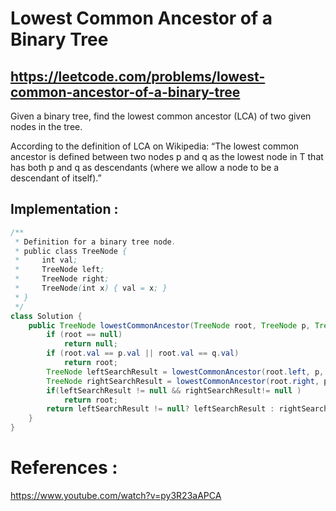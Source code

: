 # Lowest Common Ancestor of a Binary Tree
## https://leetcode.com/problems/lowest-common-ancestor-of-a-binary-tree

Given a binary tree, find the lowest common ancestor (LCA) of two given nodes in the tree.

According to the definition of LCA on Wikipedia: “The lowest common ancestor is defined between two nodes p and q as the lowest node in T that has both p and q as descendants (where we allow a node to be a descendant of itself).”

## Implementation :

```java
/**
 * Definition for a binary tree node.
 * public class TreeNode {
 *     int val;
 *     TreeNode left;
 *     TreeNode right;
 *     TreeNode(int x) { val = x; }
 * }
 */
class Solution {
    public TreeNode lowestCommonAncestor(TreeNode root, TreeNode p, TreeNode q) {
        if (root == null)
            return null;
        if (root.val == p.val || root.val == q.val)
            return root;
        TreeNode leftSearchResult = lowestCommonAncestor(root.left, p, q);
        TreeNode rightSearchResult = lowestCommonAncestor(root.right, p, q);
        if(leftSearchResult != null && rightSearchResult!= null )
            return root;
        return leftSearchResult != null? leftSearchResult : rightSearchResult;
    }
}
```

# References :
https://www.youtube.com/watch?v=py3R23aAPCA

